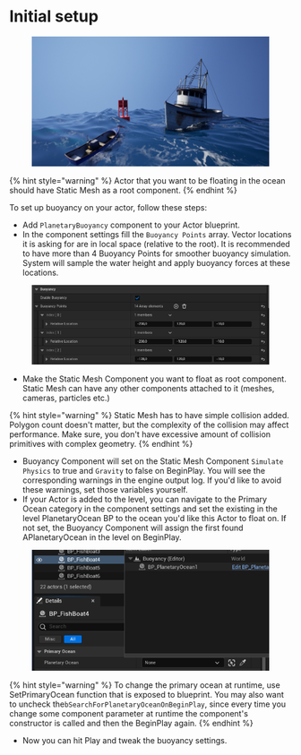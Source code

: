 # Initial setup

<figure><img src="../../.gitbook/assets/image (1) (1) (1) (1).png" alt=""><figcaption></figcaption></figure>

{% hint style="warning" %}
Actor that you want to be floating in the ocean should have Static Mesh as a root component.
{% endhint %}

To set up buoyancy on your actor, follow these steps:

* Add `PlanetaryBuoyancy` component to your Actor blueprint.
* In the component settings fill the `Buoyancy Points` array. Vector locations it is asking for are in local space (relative to the root). It is recommended to have more than 4 Buoyancy Points for smoother buoyancy simulation. System will sample the water height and apply buoyancy forces at these locations.

<figure><img src="../../.gitbook/assets/image (1) (1) (1) (1) (1).png" alt=""><figcaption></figcaption></figure>

* Make the Static Mesh Component you want to float as root component. Static Mesh can have any other components attached to it (meshes, cameras, particles etc.)

{% hint style="warning" %}
Static Mesh has to have simple collision added. Polygon count doesn't matter, but the complexity of the collision may affect performance. Make sure, you don't have excessive amount of collision primitives with complex geometry.
{% endhint %}

* Buoyancy Component will set on the Static Mesh Component `Simulate Physics` to true and `Gravity` to false on BeginPlay. You will see the corresponding warnings in the engine output log. If you'd like to avoid these warnings, set those variables yourself.
* If your Actor is added to the level, you can navigate to the Primary Ocean category in the component settings and set the existing in the level PlanetaryOcean BP to the ocean you'd like this Actor to float on. If not set, the Buoyancy Component will assign the first found APlanetaryOcean in the level on BeginPlay.

<figure><img src="../../.gitbook/assets/image (1) (1) (1).png" alt=""><figcaption></figcaption></figure>

{% hint style="warning" %}
To change the primary ocean at runtime, use SetPrimaryOcean function that is exposed to blueprint. You may also want to uncheck the`bSearchForPlanetaryOceanOnBeginPlay`, since every time you change some component parameter at runtime the component's constructor is called and then the BeginPlay again.
{% endhint %}

* Now you can hit Play and tweak the buoyancy settings.

